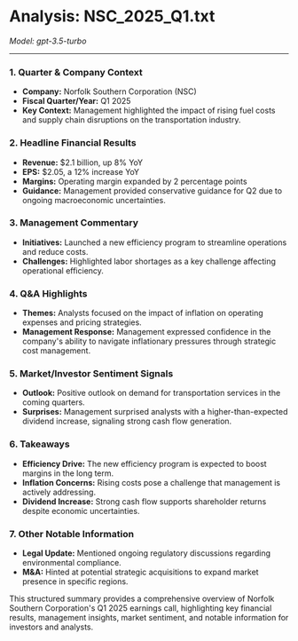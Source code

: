 # Analysis: NSC_2025_Q1.txt

*Model: gpt-3.5-turbo*

---

### 1. Quarter & Company Context
- **Company:** Norfolk Southern Corporation (NSC)
- **Fiscal Quarter/Year:** Q1 2025
- **Key Context:** Management highlighted the impact of rising fuel costs and supply chain disruptions on the transportation industry.

### 2. Headline Financial Results
- **Revenue:** $2.1 billion, up 8% YoY
- **EPS:** $2.05, a 12% increase YoY
- **Margins:** Operating margin expanded by 2 percentage points
- **Guidance:** Management provided conservative guidance for Q2 due to ongoing macroeconomic uncertainties.

### 3. Management Commentary
- **Initiatives:** Launched a new efficiency program to streamline operations and reduce costs.
- **Challenges:** Highlighted labor shortages as a key challenge affecting operational efficiency.

### 4. Q&A Highlights
- **Themes:** Analysts focused on the impact of inflation on operating expenses and pricing strategies.
- **Management Response:** Management expressed confidence in the company's ability to navigate inflationary pressures through strategic cost management.

### 5. Market/Investor Sentiment Signals
- **Outlook:** Positive outlook on demand for transportation services in the coming quarters.
- **Surprises:** Management surprised analysts with a higher-than-expected dividend increase, signaling strong cash flow generation.

### 6. Takeaways
- **Efficiency Drive:** The new efficiency program is expected to boost margins in the long term.
- **Inflation Concerns:** Rising costs pose a challenge that management is actively addressing.
- **Dividend Increase:** Strong cash flow supports shareholder returns despite economic uncertainties.

### 7. Other Notable Information
- **Legal Update:** Mentioned ongoing regulatory discussions regarding environmental compliance.
- **M&A:** Hinted at potential strategic acquisitions to expand market presence in specific regions.

This structured summary provides a comprehensive overview of Norfolk Southern Corporation's Q1 2025 earnings call, highlighting key financial results, management insights, market sentiment, and notable information for investors and analysts.